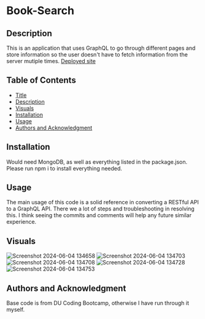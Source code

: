 <a id="title"></a>
# Book-Search

<a id="description"></a>
## Description
This is an application that uses GraphQL to go through different pages and store information so the user doesn't have to fetch information from the server mutiple times. [Deployed site](https://book-search-ea9x.onrender.com/)

## Table of Contents
- [Title](#title)
- [Description](#description)
- [Visuals](#visuals)
- [Installation](#installation)
- [Usage](#usage)
- [Authors and Acknowledgment](#acknowledgment)


<a id="installation"></a>
## Installation
Would need MongoDB, as well as everything listed in the package.json. 
Please run npm i to install everything needed. 

<a id="usage"></a>
## Usage
The main usage of this code is a solid reference in converting a RESTful API to a GraphQL API. There we a lot of steps and troubleshooting in resolving this. I think seeing the commits and comments will help any future similar experience.

<a id="Visuals"></a>
## Visuals
![Screenshot 2024-06-04 134658](https://github.com/HaleighElkins/Book-Search/assets/152942336/5a028ad4-29c0-43ce-9499-111e2e96d97f)
![Screenshot 2024-06-04 134703](https://github.com/HaleighElkins/Book-Search/assets/152942336/15286c70-8970-4921-a028-d09e673224f7)
![Screenshot 2024-06-04 134708](https://github.com/HaleighElkins/Book-Search/assets/152942336/f6543d40-6c82-4bdc-b2b2-c5e0ee9e086a)
![Screenshot 2024-06-04 134728](https://github.com/HaleighElkins/Book-Search/assets/152942336/455f189f-e6a6-4a31-8ef1-8a30d0ed27c8)
![Screenshot 2024-06-04 134753](https://github.com/HaleighElkins/Book-Search/assets/152942336/b49478f9-1113-44fe-905e-5e5feac4400a)


<a id="acknowledgment"></a>
## Authors and Acknowledgment
Base code is from DU Coding Bootcamp, otherwise I have run through it myself.

